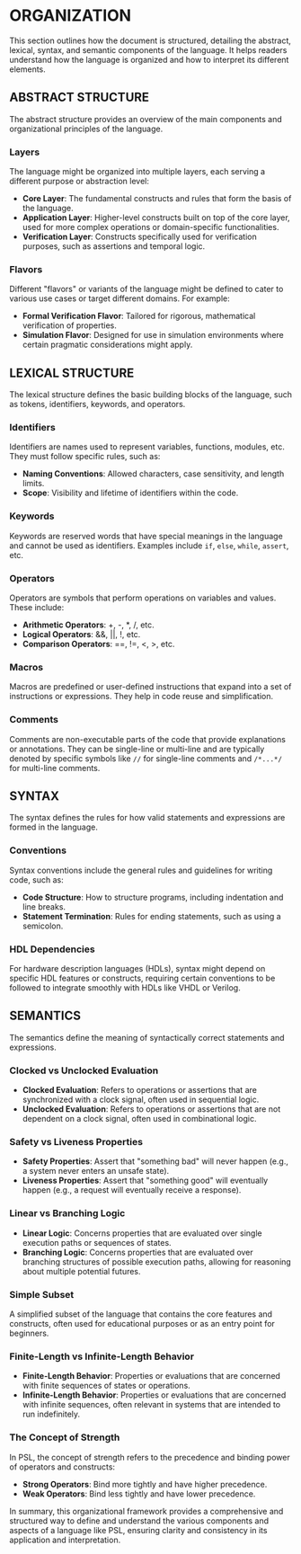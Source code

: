 # ORGANIZATION

This section outlines how the document is structured, detailing the abstract, lexical, syntax, and semantic components of the language. It helps readers understand how the language is organized and how to interpret its different elements.

## ABSTRACT STRUCTURE

The abstract structure provides an overview of the main components and organizational principles of the language.

### Layers

The language might be organized into multiple layers, each serving a different purpose or abstraction level:

- **Core Layer**: The fundamental constructs and rules that form the basis of the language.
- **Application Layer**: Higher-level constructs built on top of the core layer, used for more complex operations or domain-specific functionalities.
- **Verification Layer**: Constructs specifically used for verification purposes, such as assertions and temporal logic.

### Flavors

Different "flavors" or variants of the language might be defined to cater to various use cases or target different domains. For example:

- **Formal Verification Flavor**: Tailored for rigorous, mathematical verification of properties.
- **Simulation Flavor**: Designed for use in simulation environments where certain pragmatic considerations might apply.

## LEXICAL STRUCTURE

The lexical structure defines the basic building blocks of the language, such as tokens, identifiers, keywords, and operators.

### Identifiers

Identifiers are names used to represent variables, functions, modules, etc. They must follow specific rules, such as:

- **Naming Conventions**: Allowed characters, case sensitivity, and length limits.
- **Scope**: Visibility and lifetime of identifiers within the code.

### Keywords

Keywords are reserved words that have special meanings in the language and cannot be used as identifiers. Examples include `if`, `else`, `while`, `assert`, etc.

### Operators

Operators are symbols that perform operations on variables and values. These include:

- **Arithmetic Operators**: +, -, *, /, etc.
- **Logical Operators**: &&, ||, !, etc.
- **Comparison Operators**: ==, !=, <, >, etc.

### Macros

Macros are predefined or user-defined instructions that expand into a set of instructions or expressions. They help in code reuse and simplification.

### Comments

Comments are non-executable parts of the code that provide explanations or annotations. They can be single-line or multi-line and are typically denoted by specific symbols like `//` for single-line comments and `/*...*/` for multi-line comments.

## SYNTAX

The syntax defines the rules for how valid statements and expressions are formed in the language.

### Conventions

Syntax conventions include the general rules and guidelines for writing code, such as:
- **Code Structure**: How to structure programs, including indentation and line breaks.
- **Statement Termination**: Rules for ending statements, such as using a semicolon.

### HDL Dependencies

For hardware description languages (HDLs), syntax might depend on specific HDL features or constructs, requiring certain conventions to be followed to integrate smoothly with HDLs like VHDL or Verilog.

## SEMANTICS

The semantics define the meaning of syntactically correct statements and expressions.

### Clocked vs Unclocked Evaluation

- **Clocked Evaluation**: Refers to operations or assertions that are synchronized with a clock signal, often used in sequential logic.
- **Unclocked Evaluation**: Refers to operations or assertions that are not dependent on a clock signal, often used in combinational logic.

### Safety vs Liveness Properties

- **Safety Properties**: Assert that "something bad" will never happen (e.g., a system never enters an unsafe state).
- **Liveness Properties**: Assert that "something good" will eventually happen (e.g., a request will eventually receive a response).

### Linear vs Branching Logic

- **Linear Logic**: Concerns properties that are evaluated over single execution paths or sequences of states.
- **Branching Logic**: Concerns properties that are evaluated over branching structures of possible execution paths, allowing for reasoning about multiple potential futures.

### Simple Subset

A simplified subset of the language that contains the core features and constructs, often used for educational purposes or as an entry point for beginners.

### Finite-Length vs Infinite-Length Behavior

- **Finite-Length Behavior**: Properties or evaluations that are concerned with finite sequences of states or operations.
- **Infinite-Length Behavior**: Properties or evaluations that are concerned with infinite sequences, often relevant in systems that are intended to run indefinitely.

### The Concept of Strength

In PSL, the concept of strength refers to the precedence and binding power of operators and constructs:

- **Strong Operators**: Bind more tightly and have higher precedence.
- **Weak Operators**: Bind less tightly and have lower precedence.

In summary, this organizational framework provides a comprehensive and structured way to define and understand the various components and aspects of a language like PSL, ensuring clarity and consistency in its application and interpretation.
